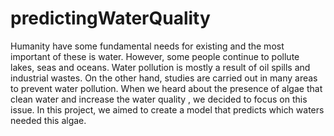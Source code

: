 # predictingWaterQuality
Humanity have some fundamental needs for existing and the most important of these is water. However, some people continue to pollute lakes, seas and oceans. Water pollution is mostly a result of oil spills and industrial wastes. On the other hand, studies are carried out in many areas to prevent water pollution. When we heard about the presence of algae that clean water and increase the water quality , we decided to focus on this issue. In this project, we aimed to create a model that predicts which waters needed this algae.
